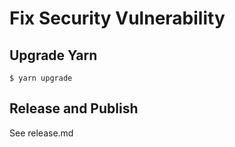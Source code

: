 # Fix Security Vulnerability
## Upgrade Yarn
```
$ yarn upgrade
```

## Release and Publish
See release.md
